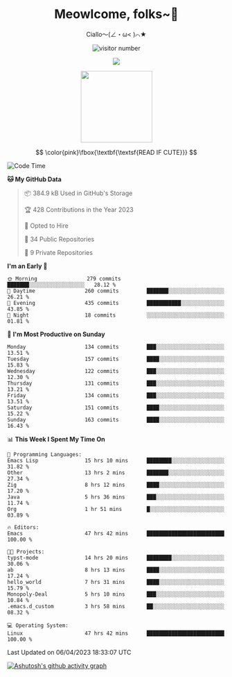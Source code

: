 <div align="center">
  <h1>Meowlcome, folks~👋</h1>
  <p>Ciallo～(∠・ω< )⌒★</p>
</div>

<p align="center">
  <img src="https://count.getloli.com/get/@Ziqi-Yang?theme=rule34" alt="visitor number" />
</p>

<p align="center">
  <img src="https://skillicons.dev/icons?i=rust,c,py,flutter,go,java,js,bash,linux,emacs" />
</p>
<p align="center">
  <img height="165" src="https://github-readme-stats.vercel.app/api?username=Ziqi-Yang&show_icons=true&include_all_commits=true&hide_border=true" />
</p>

$$
\color{pink}\fbox{\textbf{\textsf{READ IF CUTE}}}
$$

<!--START_SECTION:waka-->
![Code Time](http://img.shields.io/badge/Code%20Time-842%20hrs%2017%20mins-blue)

**🐱 My GitHub Data** 

> 📦 384.9 kB Used in GitHub's Storage 
 > 
> 🏆 428 Contributions in the Year 2023
 > 
> 💼 Opted to Hire
 > 
> 📜 34 Public Repositories 
 > 
> 🔑 9 Private Repositories 
 > 
**I'm an Early 🐤** 

```text
🌞 Morning                279 commits         ███████░░░░░░░░░░░░░░░░░░   28.12 % 
🌆 Daytime                260 commits         ███████░░░░░░░░░░░░░░░░░░   26.21 % 
🌃 Evening                435 commits         ███████████░░░░░░░░░░░░░░   43.85 % 
🌙 Night                  18 commits          ░░░░░░░░░░░░░░░░░░░░░░░░░   01.81 % 
```
📅 **I'm Most Productive on Sunday** 

```text
Monday                   134 commits         ███░░░░░░░░░░░░░░░░░░░░░░   13.51 % 
Tuesday                  157 commits         ████░░░░░░░░░░░░░░░░░░░░░   15.83 % 
Wednesday                122 commits         ███░░░░░░░░░░░░░░░░░░░░░░   12.30 % 
Thursday                 131 commits         ███░░░░░░░░░░░░░░░░░░░░░░   13.21 % 
Friday                   134 commits         ███░░░░░░░░░░░░░░░░░░░░░░   13.51 % 
Saturday                 151 commits         ████░░░░░░░░░░░░░░░░░░░░░   15.22 % 
Sunday                   163 commits         ████░░░░░░░░░░░░░░░░░░░░░   16.43 % 
```


📊 **This Week I Spent My Time On** 

```text
💬 Programming Languages: 
Emacs Lisp               15 hrs 10 mins      ████████░░░░░░░░░░░░░░░░░   31.82 % 
Other                    13 hrs 2 mins       ███████░░░░░░░░░░░░░░░░░░   27.34 % 
Zig                      8 hrs 12 mins       ████░░░░░░░░░░░░░░░░░░░░░   17.20 % 
Java                     5 hrs 36 mins       ███░░░░░░░░░░░░░░░░░░░░░░   11.74 % 
Org                      1 hr 51 mins        █░░░░░░░░░░░░░░░░░░░░░░░░   03.89 % 

🔥 Editors: 
Emacs                    47 hrs 42 mins      █████████████████████████   100.00 % 

🐱‍💻 Projects: 
typst-mode               14 hrs 20 mins      ████████░░░░░░░░░░░░░░░░░   30.06 % 
ab                       8 hrs 13 mins       ████░░░░░░░░░░░░░░░░░░░░░   17.24 % 
hello_world              7 hrs 31 mins       ████░░░░░░░░░░░░░░░░░░░░░   15.79 % 
Monopoly-Deal            5 hrs 10 mins       ███░░░░░░░░░░░░░░░░░░░░░░   10.84 % 
.emacs.d_custom          3 hrs 58 mins       ██░░░░░░░░░░░░░░░░░░░░░░░   08.32 % 

💻 Operating System: 
Linux                    47 hrs 42 mins      █████████████████████████   100.00 % 
```


 Last Updated on 06/04/2023 18:33:07 UTC
<!--END_SECTION:waka-->


[![Ashutosh's github activity graph](https://github-readme-activity-graph.cyclic.app/graph?username=Ziqi-Yang&theme=github)](https://github.com/ashutosh00710/github-readme-activity-graph)

